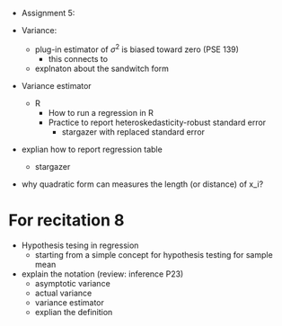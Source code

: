 + Assignment 5:


+ Variance:
	* plug-in estimator of $\sigma^2$ is biased toward zero (PSE 139)
		- this connects to 
	* explnaton about the sandwitch form 

+ Variance estimator 
	* R
		- How to run a regression in R
		- Practice to report heteroskedasticity-robust standard error
			+ stargazer with replaced standard error

+ explian how to report regression table
	* stargazer
+ why quadratic form can measures the length (or distance) of x_i?

# For recitation 8
+ Hypothesis tesing in regression 
	* starting from a simple concept for hypothesis testing for sample mean
+ explain the notation (review: inference P23)
	* asymptotic variance
	* actual variance
	* variance estimator
	* explian the definition
